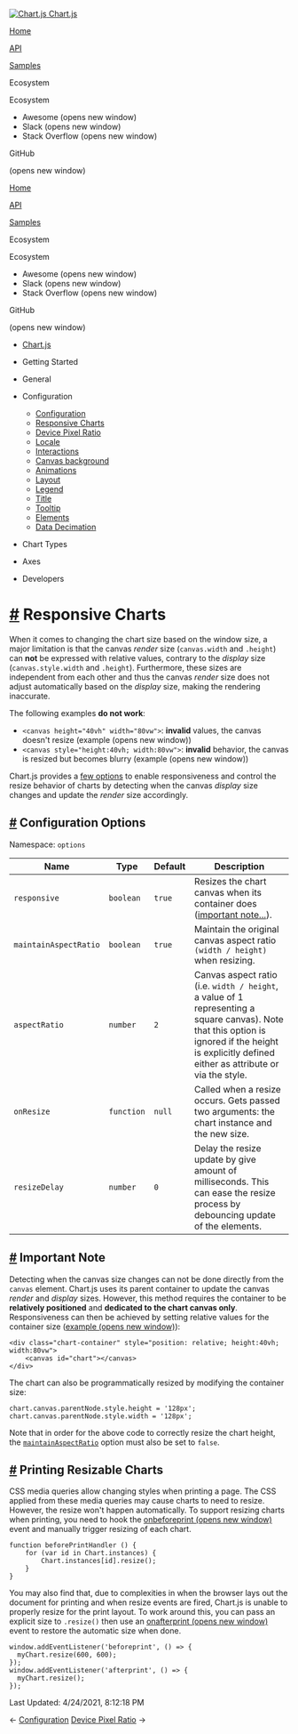 <a href="/docs/3.2.0/" class="home-link router-link-active"><img src="/docs/3.2.0/favicon.ico" alt="Chart.js" class="logo" /> <span class="site-name can-hide">Chart.js</span></a>

<a href="/docs/3.2.0/" class="nav-link">Home</a>

<a href="/docs/3.2.0/api/" class="nav-link">API</a>

<a href="/docs/3.2.0/samples/" class="nav-link">Samples</a>

<span class="title">Ecosystem</span> <span class="arrow down"></span>

<span class="title">Ecosystem</span> <span class="arrow right"></span>

-   Awesome
    <span class="sr-only">(opens new window)</span>
-   Slack
    <span class="sr-only">(opens new window)</span>
-   Stack Overflow
    <span class="sr-only">(opens new window)</span>

GitHub

<span class="sr-only">(opens new window)</span>

<a href="/docs/3.2.0/" class="nav-link">Home</a>

<a href="/docs/3.2.0/api/" class="nav-link">API</a>

<a href="/docs/3.2.0/samples/" class="nav-link">Samples</a>

<span class="title">Ecosystem</span> <span class="arrow down"></span>

<span class="title">Ecosystem</span> <span class="arrow right"></span>

-   Awesome
    <span class="sr-only">(opens new window)</span>
-   Slack
    <span class="sr-only">(opens new window)</span>
-   Stack Overflow
    <span class="sr-only">(opens new window)</span>

GitHub

<span class="sr-only">(opens new window)</span>

-   <a href="/docs/3.2.0/" class="sidebar-link">Chart.js</a>
-   Getting Started <span class="arrow right"></span>

-   General <span class="arrow right"></span>

-   Configuration <span class="arrow down"></span>

    -   <a href="/docs/3.2.0/configuration/" class="sidebar-link">Configuration</a>
    -   <a href="/docs/3.2.0/configuration/responsive.html" class="active sidebar-link">Responsive Charts</a>
    -   <a href="/docs/3.2.0/configuration/device-pixel-ratio.html" class="sidebar-link">Device Pixel Ratio</a>
    -   <a href="/docs/3.2.0/configuration/locale.html" class="sidebar-link">Locale</a>
    -   <a href="/docs/3.2.0/configuration/interactions.html" class="sidebar-link">Interactions</a>
    -   <a href="/docs/3.2.0/configuration/canvas-background.html" class="sidebar-link">Canvas background</a>
    -   <a href="/docs/3.2.0/configuration/animations.html" class="sidebar-link">Animations</a>
    -   <a href="/docs/3.2.0/configuration/layout.html" class="sidebar-link">Layout</a>
    -   <a href="/docs/3.2.0/configuration/legend.html" class="sidebar-link">Legend</a>
    -   <a href="/docs/3.2.0/configuration/title.html" class="sidebar-link">Title</a>
    -   <a href="/docs/3.2.0/configuration/tooltip.html" class="sidebar-link">Tooltip</a>
    -   <a href="/docs/3.2.0/configuration/elements.html" class="sidebar-link">Elements</a>
    -   <a href="/docs/3.2.0/configuration/decimation.html" class="sidebar-link">Data Decimation</a>

-   Chart Types <span class="arrow right"></span>

-   Axes <span class="arrow right"></span>

-   Developers <span class="arrow right"></span>

<a href="#responsive-charts" class="header-anchor">#</a> Responsive Charts
==========================================================================

When it comes to changing the chart size based on the window size, a major limitation is that the canvas *render* size (`canvas.width` and `.height`) can **not** be expressed with relative values, contrary to the *display* size (`canvas.style.width` and `.height`). Furthermore, these sizes are independent from each other and thus the canvas *render* size does not adjust automatically based on the *display* size, making the rendering inaccurate.

The following examples **do not work**:

-   `<canvas height="40vh" width="80vw">`: **invalid** values, the canvas doesn't resize (example
    <span class="sr-only">(opens new window)</span>)
-   `<canvas style="height:40vh; width:80vw">`: **invalid** behavior, the canvas is resized but becomes blurry (example
    <span class="sr-only">(opens new window)</span>)

Chart.js provides a [few options](#configuration-options) to enable responsiveness and control the resize behavior of charts by detecting when the canvas *display* size changes and update the *render* size accordingly.

<a href="#configuration-options" class="header-anchor">#</a> Configuration Options
----------------------------------------------------------------------------------

Namespace: `options`

<table><thead><tr class="header"><th>Name</th><th>Type</th><th>Default</th><th>Description</th></tr></thead><tbody><tr class="odd"><td><code>responsive</code></td><td><code>boolean</code></td><td><code>true</code></td><td>Resizes the chart canvas when its container does (<a href="#important-note">important note...</a>).</td></tr><tr class="even"><td><code>maintainAspectRatio</code></td><td><code>boolean</code></td><td><code>true</code></td><td>Maintain the original canvas aspect ratio <code>(width / height)</code> when resizing.</td></tr><tr class="odd"><td><code>aspectRatio</code></td><td><code>number</code></td><td><code>2</code></td><td>Canvas aspect ratio (i.e. <code>width / height</code>, a value of 1 representing a square canvas). Note that this option is ignored if the height is explicitly defined either as attribute or via the style.</td></tr><tr class="even"><td><code>onResize</code></td><td><code>function</code></td><td><code>null</code></td><td>Called when a resize occurs. Gets passed two arguments: the chart instance and the new size.</td></tr><tr class="odd"><td><code>resizeDelay</code></td><td><code>number</code></td><td><code>0</code></td><td>Delay the resize update by give amount of milliseconds. This can ease the resize process by debouncing update of the elements.</td></tr></tbody></table>

<a href="#important-note" class="header-anchor">#</a> Important Note
--------------------------------------------------------------------

Detecting when the canvas size changes can not be done directly from the `canvas` element. Chart.js uses its parent container to update the canvas *render* and *display* sizes. However, this method requires the container to be **relatively positioned** and **dedicated to the chart canvas only**. Responsiveness can then be achieved by setting relative values for the container size ([example <span class="sr-only">(opens new window)</span>](https://codepen.io/chartjs/pen/YVWZbz)):

    <div class="chart-container" style="position: relative; height:40vh; width:80vw">
        <canvas id="chart"></canvas>
    </div>

The chart can also be programmatically resized by modifying the container size:

    chart.canvas.parentNode.style.height = '128px';
    chart.canvas.parentNode.style.width = '128px';

Note that in order for the above code to correctly resize the chart height, the [`maintainAspectRatio`](#configuration-options) option must also be set to `false`.

<a href="#printing-resizable-charts" class="header-anchor">#</a> Printing Resizable Charts
------------------------------------------------------------------------------------------

CSS media queries allow changing styles when printing a page. The CSS applied from these media queries may cause charts to need to resize. However, the resize won't happen automatically. To support resizing charts when printing, you need to hook the [onbeforeprint <span class="sr-only">(opens new window)</span>](https://developer.mozilla.org/en-US/docs/Web/API/WindowEventHandlers/onbeforeprint) event and manually trigger resizing of each chart.

    function beforePrintHandler () {
        for (var id in Chart.instances) {
            Chart.instances[id].resize();
        }
    }

You may also find that, due to complexities in when the browser lays out the document for printing and when resize events are fired, Chart.js is unable to properly resize for the print layout. To work around this, you can pass an explicit size to `.resize()` then use an [onafterprint <span class="sr-only">(opens new window)</span>](https://developer.mozilla.org/en-US/docs/Web/API/WindowEventHandlers/onafterprint) event to restore the automatic size when done.

    window.addEventListener('beforeprint', () => {
      myChart.resize(600, 600);
    });
    window.addEventListener('afterprint', () => {
      myChart.resize();
    });

<span class="prefix">Last Updated:</span> <span class="time">4/24/2021, 8:12:18 PM</span>

<span class="prev"> ← <a href="/docs/3.2.0/configuration/" class="prev router-link-active">Configuration</a> </span> <span class="next"> [Device Pixel Ratio](/docs/3.2.0/configuration/device-pixel-ratio.html) → </span>
